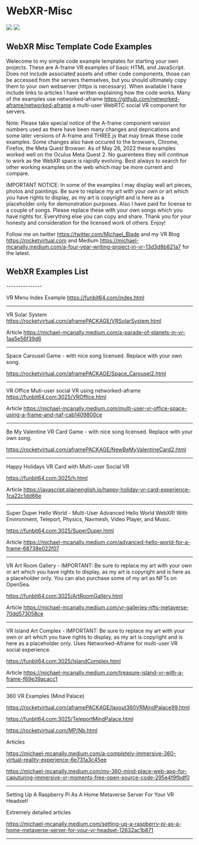 # WebXR-Misc

<img src="https://rocketvirtual.com/assets/img/HelloWorld.png">
<img src="https://rocketvirtual.com/assets/img/details-2.png">

<h2>WebXR Misc Template Code Examples</h2>

Welecome to my simple code example templates for starting your own projects. These are A-frame VR examples of basic HTML and JavaScript.  Does not include associated assets and other code components, those can be accessed from the servers themselves, but you should ultimately copy them to your own webserver (https is necessary). When available I have include links to articles I have written explaining how the code works.  Many of the examples use networked-aframe https://github.com/networked-aframe/networked-aframe a multi-user WebRTC social VR component for servers.

Note: Please take special notice of the A-frame component version numbers used as there have been many changes and deprications and some later versions of A-frame and THREE.js that may break these code examples.  Some changes also have occured to the browsers, Chrome, Firefox, the Meta Quest Browser.  As of May 26, 2022 these examples worked well on the Oculus Meta Quest 2.  No guarentees they will continue to work as the WebXR space is rapidly evolving.  Best always to search for other working examples on the web which may be more current and compare.

IMPORTANT NOTICE: In some of the examples I may display wall art pieces, photos and paintings. Be sure to replace my art with your own or art which you have rights to display, as my art is copyright and is here as a placeholder only for demonstration purposes.  Also I have paid for license to a couple of songs.  Please replace these with your own songs which you have rights for.  Everything else you can copy and share. Thank you for your honesty and consideration for the licensed work of others. Enjoy!

Follow me on twitter https://twitter.com/Michael_Blade and my VR Blog https://rocketvirtual.com and Medium https://michael-mcanally.medium.com/a-four-year-writing-project-in-vr-13d3d8b821a7 for the latest.


<h2>WebXR Examples List</h2>
---------------

VR Menu Index Example
https://funbit64.com/index.html

---------------

VR Solar System
https://rocketvirtual.com/aframePACKAGE/VRSolarSystem.html

Article
https://michael-mcanally.medium.com/a-parade-of-planets-in-vr-1aa5e56f39d6

---------------

Space Carousel Game - with nice song licensed. Replace with your own song.

https://rocketvirtual.com/aframePACKAGE/Space_Carousel2.html

---------------

VR Office Muti-user social VR using networked-aframe
https://funbit64.com:3025/VROffice.html

Article
https://michael-mcanally.medium.com/multi-user-vr-office-space-using-a-frame-and-naf-cab1409800ce

---------------
Be My Valentine VR Card Game - with nice song licensed. Replace with your own song.

https://rocketvirtual.com/aframePACKAGE/NewBeMyValentineCard2.html

---------------

Happy Holidays VR Card with Multi-user Social VR

https://funbit64.com:3025/h.html

Article
https://javascript.plainenglish.io/happy-holiday-vr-card-experience-1ca22c1dd66e


---------------
Super Duper Hello World - Multi-User Advanced Hello World WebXR!  With Environment, Teleport, Physics, Navmesh, Video Player, and Music.

https://funbit64.com:3025/SuperDuper.html

Article
https://michael-mcanally.medium.com/advanced-hello-world-for-a-frame-68738e022f07

---------------

VR Art Room Gallery  - IMPORTANT: Be sure to replace my art with your own or art which you have rights to display, as my art is copyright and is here as a placeholder only.  You can also purchase some of my art as NFTs on OpenSea.

https://funbit64.com:3025/ArtRoomGallery.html

Article
https://michael-mcanally.medium.com/vr-galleries-nfts-metaverse-70dd573058ce

---------------

VR Island Art Complex - IMPORTANT: Be sure to replace my art with your own or art which you have rights to display, as my art is copyright and is here as a placeholder only.  Uses Networked-Aframe for multi-user VR social experience.

https://funbit64.com:3025/IslandComplex.html

Article
https://michael-mcanally.medium.com/treasure-island-vr-with-a-frame-f69e39acacc1


---------------

360 VR Examples (Mind Palace)

https://rocketvirtual.com/aframePACKAGE/layout360VRMindPalace99.html

https://funbit64.com:3025/TeleportMindPalace.html

https://rocketvirtual.com/MP/Nb.html

Articles

https://michael-mcanally.medium.com/a-completely-immersive-360-virtual-reality-experience-6e731a3c45ee

https://michael-mcanally.medium.com/my-360-mind-place-web-app-for-caputuring-immersive-vr-moments-free-open-source-code-295e4f9fbdf0

---------------

Setting Up A Raspberry Pi As A Home Metaverse Server For Your VR Headset!

Extremely detailed articles

https://michael-mcanally.medium.com/setting-up-a-raspberry-pi-as-a-home-metaverse-server-for-your-vr-headset-12632ac1b871


---------------
